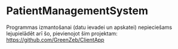 # PatientManagementSystem

Programmas izmantošanai (datu ievadei un apskatei) nepieciešams lejupielādēt arī šo, pievienojot šim projektam:
https://github.com/GreenZeb/ClientApp
